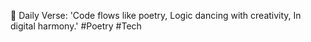 📝 Daily Verse:
'Code flows like poetry,
Logic dancing with creativity,
In digital harmony.' #Poetry #Tech